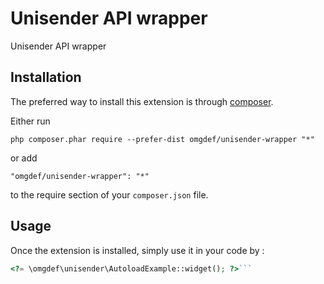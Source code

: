 Unisender API wrapper
=====================
Unisender API wrapper

Installation
------------

The preferred way to install this extension is through [composer](http://getcomposer.org/download/).

Either run

```
php composer.phar require --prefer-dist omgdef/unisender-wrapper "*"
```

or add

```
"omgdef/unisender-wrapper": "*"
```

to the require section of your `composer.json` file.


Usage
-----

Once the extension is installed, simply use it in your code by  :

```php
<?= \omgdef\unisender\AutoloadExample::widget(); ?>```